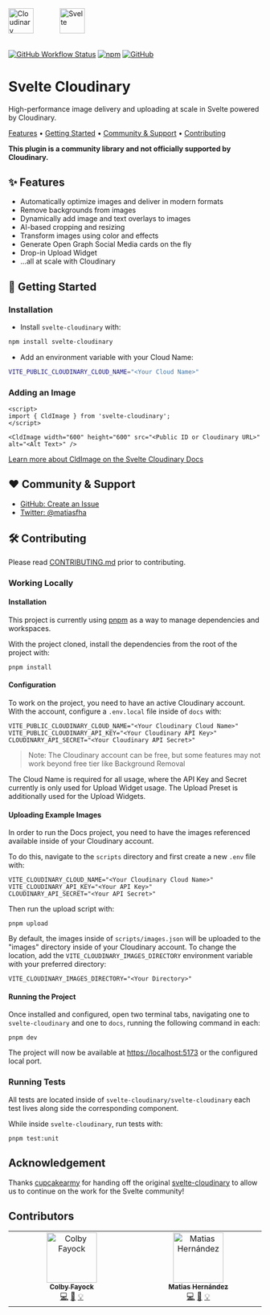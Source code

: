 <picture>
  <source media="(prefers-color-scheme: dark)" srcset="https://user-images.githubusercontent.com/62209650/196528621-b68e9e10-7e55-4c7d-9177-904cadbb4296.png" align="center" height=50>
  <source media="(prefers-color-scheme: light)" srcset="https://user-images.githubusercontent.com/62209650/196528761-a815025a-271a-4d8e-ac7e-cea833728bf9.png" align="center" height=50>
  <img alt="Cloudinary" src="https://user-images.githubusercontent.com/62209650/196528761-a815025a-271a-4d8e-ac7e-cea833728bf9.png" align="center" height=50>
</picture>
&ensp;&ensp;
<picture style="padding: 30px">
    <source media="(prefers-color-scheme: dark)" srcset="https://github-production-user-asset-6210df.s3.amazonaws.com/1045274/239017547-730820e4-ac7a-453e-b382-f89e4ce6d934.png" align="center" height=50>
  <source media="(prefers-color-scheme: light)" srcset="https://github-production-user-asset-6210df.s3.amazonaws.com/1045274/239017537-12fda7f7-5625-4b86-8363-25cc1204b375.png" align="center" height=50>
  <img alt="Svelte" src="https://github-production-user-asset-6210df.s3.amazonaws.com/1045274/239017537-12fda7f7-5625-4b86-8363-25cc1204b375.png" align="center" height=50>
</picture>

######

<a href="https://github.com/cloudinary-community/svelte-cloudinary/actions/workflows/test_and_release.yml">
<img alt="GitHub Workflow Status" src="https://img.shields.io/github/actions/workflow/status/cloudinary-community/svelte-cloudinary/test_and_release.yml?branch=beta&label=Test%20%26%20Release&style=flat-square"></a> <a href="https://www.npmjs.com/package/svelte-cloudinary"><img alt="npm" src="https://img.shields.io/npm/v/svelte-cloudinary?style=flat-square"></a> <a href="https://github.com/cloudinary-community/svelte-cloudinary/blob/main/LICENSE"><img alt="GitHub" src="https://img.shields.io/github/license/cloudinary-community/svelte-cloudinary?label=License&style=flat-square"></a>

# Svelte Cloudinary

High-performance image delivery and uploading at scale in Svelte powered by Cloudinary.

<a href="#-features">Features</a> • <a href="#-getting-started">Getting Started</a> • <a href="#-community--support">Community & Support</a> • <a href="#-contributing">Contributing</a>

**This plugin is a community library and not officially supported by Cloudinary.**

## ✨ Features

- Automatically optimize images and deliver in modern formats
- Remove backgrounds from images
- Dynamically add image and text overlays to images
- AI-based cropping and resizing
- Transform images using color and effects
- Generate Open Graph Social Media cards on the fly
- Drop-in Upload Widget
- ...all at scale with Cloudinary

## 🚀 Getting Started

### Installation

- Install `svelte-cloudinary` with:

```bash
npm install svelte-cloudinary
```

- Add an environment variable with your Cloud Name:

```bash
VITE_PUBLIC_CLOUDINARY_CLOUD_NAME="<Your Cloud Name>"
```

### Adding an Image

```svelte
<script>
import { CldImage } from 'svelte-cloudinary';
</script>

<CldImage width="600" height="600" src="<Public ID or Cloudinary URL>" alt="<Alt Text>" />
```

[Learn more about CldImage on the Svelte Cloudinary Docs](https://svelte-cloudinary.vercel.app/components/cldimage/basic-usage)

## ❤️ Community & Support

- [GitHub: Create an Issue](https://github.com/cloudinary-community/svelte-cloudinary/issues)
- [Twitter: @matiasfha](https://twitter.com/matiasfha)

## 🛠 Contributing

Please read [CONTRIBUTING.md](https://github.com/cloudinary-community/svelte-cloudinary/blob/main/CONTRIBUTING.md) prior to contributing.

### Working Locally

#### Installation

This project is currently using [pnpm](https:///pnpm.io) as a way to manage dependencies and workspaces.

With the project cloned, install the dependencies from the root of the project with:

```
pnpm install
```

#### Configuration

To work on the project, you need to have an active Cloudinary account. With the account, configure a `.env.local` file inside of `docs` with:

```
VITE_PUBLIC_CLOUDINARY_CLOUD_NAME="<Your Cloudinary Cloud Name>"
VITE_PUBLIC_CLOUDINARY_API_KEY="<Your Cloudinary API Key>"
CLOUDINARY_API_SECRET="<Your Cloudinary API Secret>"
```

> Note: The Cloudinary account can be free, but some features may not work beyond free tier like Background Removal

The Cloud Name is required for all usage, where the API Key and Secret currently is only used for Upload Widget usage. The Upload Preset is additionally used for the Upload Widgets.

#### Uploading Example Images

In order to run the Docs project, you need to have the images referenced available inside of your Cloudinary account.

To do this, navigate to the `scripts` directory and first create a new `.env` file with:

```
VITE_CLOUDINARY_CLOUD_NAME="<Your Cloudinary Cloud Name>"
VITE_CLOUDINARY_API_KEY="<Your API Key>"
CLOUDINARY_API_SECRET="<Your API Secret>"
```

Then run the upload script with:

```
pnpm upload
```

By default, the images inside of `scripts/images.json` will be uploaded to the "images" directory inside of your Cloudinary account. To change the location, add the `VITE_CLOUDINARY_IMAGES_DIRECTORY` environment variable with your preferred directory:

```
VITE_CLOUDINARY_IMAGES_DIRECTORY="<Your Directory>"
```

#### Running the Project

Once installed and configured, open two terminal tabs, navigating one to `svelte-cloudinary` and one to `docs`, running the following command in each:

```
pnpm dev
```

The project will now be available at <https://localhost:5173> or the configured local port.

### Running Tests

All tests are located inside of `svelte-cloudinary/svelte-cloudinary` each test lives along side the corresponding component.

While inside `svelte-cloudinary`, run tests with:

```
pnpm test:unit
```

## Acknowledgement

Thanks [cupcakearmy](https://github.com/cupcakearmy) for handing off the original [svelte-cloudinary](https://github.com/cupcakearmy/svelte-cloudinary) to allow us to continue on the work for the Svelte community!

## Contributors

<!-- ALL-CONTRIBUTORS-LIST:START - Do not remove or modify this section -->
<!-- prettier-ignore-start -->
<!-- markdownlint-disable -->
<table>
  <tbody>
    <tr>
      <td align="center" valign="top" width="14.28%"><a href="https://colbyfayock/newsletter"><img src="https://avatars.githubusercontent.com/u/1045274?v=4?s=100" width="100px;" alt="Colby Fayock"/><br /><sub><b>Colby Fayock</b></sub></a><br /><a href="https://github.com/cloudinary-community/svelte-cloudinary/commits?author=colbyfayock" title="Code">💻</a> <a href="https://github.com/cloudinary-community/svelte-cloudinary/commits?author=colbyfayock" title="Documentation">📖</a> <a href="#example-cloudinary-community" title="Examples">💡</a></td>
      <td align="center" valign="top" width="14.28%"><a href="https://matiashernandez.dev"><img src="https://avatars.githubusercontent.com/u/282006?v=4?s=100" width="100px;" alt="Matias Hernández"/><br /><sub><b>Matias Hernández</b></sub></a><br /><a href="https://github.com/cloudinary-community/svelte-cloudinary/commits?author=matiasfha" title="Code">💻</a> <a href="https://github.com/cloudinary-community/svelte-cloudinary/commits?author=matiasfha" title="Documentation">📖</a> <a href="#example-cloudinary-community" title="Examples">💡</a></td>
    </tr>
  </tbody>
</table>

<!-- markdownlint-restore -->
<!-- prettier-ignore-end -->

<!-- ALL-CONTRIBUTORS-LIST:END -->
